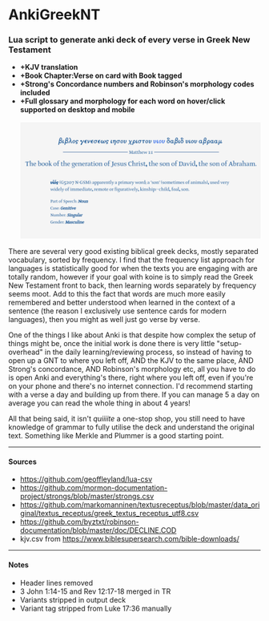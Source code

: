 # AnkiGreekNT
### Lua script to generate anki deck of every verse in Greek New Testament 
* **+KJV translation**
* **+Book Chapter:Verse on card with Book tagged**
* **+Strong's Concordance numbers and Robinson's morphology codes included**
* **+Full glossary and morphology for each word on hover/click supported on desktop and mobile**\
\
![Screenshot of first card while hovering over the word υιου](Screenshot.png)

There are several very good existing biblical greek decks, mostly separated vocabulary, sorted by frequency. I find that the frequency list approach for languages is statistically good for when the texts you are engaging with are totally random, however if your goal with koine is to simply read the Greek New Testament front to back, then learning words separately by frequency seems moot. Add to this the fact that words are much more easily remembered and better understood when learned in the context of a sentence (the reason I exclusively use sentence cards for modern languages), then you might as well just go verse by verse.

One of the things I like about Anki is that despite how complex the setup of things might be, once the initial work is done there is very little "setup-overhead" in the daily learning/reviewing process, so instead of having to open up a GNT to where you left off, AND the KJV to the same place, AND Strong's concordance, AND Robinson's morphology etc, all you have to do is open Anki and everything's there, right where you left off, even if you're on your phone and there's no internet connection. I'd recommend starting with a verse a day and building up from there. If you can manage 5 a day on average you can read the whole thing in about 4 years!

All that being said, it isn't *quiiiite* a one-stop shop, you still need to have knowledge of grammar to fully utilise the deck and understand the original text. Something like Merkle and Plummer is a good starting point.

---
#### Sources
* https://github.com/geoffleyland/lua-csv
* https://github.com/mormon-documentation-project/strongs/blob/master/strongs.csv
* https://github.com/markomanninen/textusreceptus/blob/master/data_original/textus_receptus/greek_textus_receptus_utf8.csv
* https://github.com/byztxt/robinson-documentation/blob/master/doc/DECLINE.COD
* kjv.csv from https://www.biblesupersearch.com/bible-downloads/

---
#### Notes
- Header lines removed
- 3 John 1:14-15 and Rev 12:17-18 merged in TR
- Variants stripped in output deck
- Variant tag stripped from Luke 17:36 manually